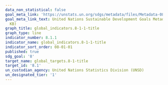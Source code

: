 ```yaml
---
data_non_statistical: false
goal_meta_link: 'https://unstats.un.org/sdgs/metadata/files/Metadata-08-01-01.pdf '
goal_meta_link_text: United Nations Sustainable Development Goals Metadata (PDF 232
  KB)
graph_title: global_indicators.8-1-1-title
graph_type: line
indicator_number: 8.1.1
indicator_name: global_indicators.8-1-1-title
indicator_sort_order: 08-01-01
published: true
sdg_goal: '8'
target_name: global_targets.8-1-title
target_id: '8.1'
un_custodian_agency: United Nations Statistics Division (UNSD)
un_designated_tier: '1'
---
```


